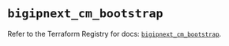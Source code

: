 # `bigipnext_cm_bootstrap`

Refer to the Terraform Registry for docs: [`bigipnext_cm_bootstrap`](https://registry.terraform.io/providers/f5networks/bigipnext/1.4.0/docs/resources/cm_bootstrap).

